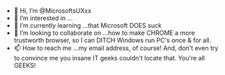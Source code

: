 - 👋 Hi, I’m @MicrosoftsUXxx
- 👀 I’m interested in ...
- 🌱 I’m currently learning ...that Microsoft DOES suck
- 💞️ I’m looking to collaborate on ...how to make CHROME a more trustworth browser, so I can DITCH Windows run PC's once & for all.
- 📫 How to reach me ...my email address, of course!  And, don't even try to convince me you insane IT geeks couldn't locate that. You're all GEEKS!

<!---
MicrosoftsUXxx/MicrosoftsUXxx is a ✨ special ✨ repository because its `README.md` (this file) appears on your GitHub profile.
You can click the Preview link to take a look at your changes. (Oh, wonderful! Well, nothing to see here, but one extremely angry Windows 11 user)
--->
